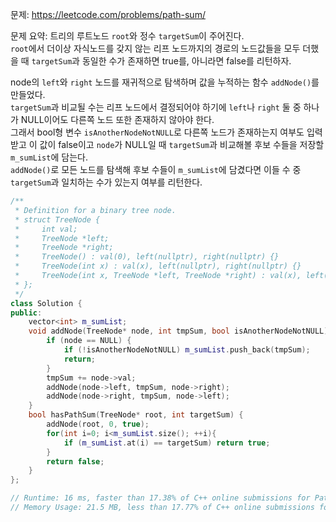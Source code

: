 문제: https://leetcode.com/problems/path-sum/        
         
문제 요약: 트리의 루트노드 `root`와 정수 `targetSum`이 주어진다.      
`root`에서 더이상 자식노드를 갖지 않는 리프 노드까지의 경로의 노드값들을 모두 더했을 때 `targetSum`과 동일한 수가 존재하면
true를, 아니라면 false를 리턴하자.       
           
node의 `left`와 `right` 노드를 재귀적으로 탐색하며 값을 누적하는 함수 `addNode()`를 만들었다.    
`targetSum`과 비교될 수는 리프 노드에서 결정되어야 하기에 `left`나 `right` 둘 중 하나가 NULL이어도 다른쪽 노드 또한 존재하지 않아야 한다.     
그래서 bool형 변수 `isAnotherNodeNotNULL`로 다른쪽 노드가 존재하는지 여부도 입력받고 이 값이 false이고 `node`가 NULL일 때 `targetSum`과 비교해볼 후보 수들을 저장할 `m_sumList`에 담는다.        
`addNode()`로 모든 노드를 탐색해 후보 수들이 `m_sumList`에 담겼다면 이들 수 중 `targetSum`과 일치하는 수가 있는지 여부를 리턴한다.       
```cpp
/**
 * Definition for a binary tree node.
 * struct TreeNode {
 *     int val;
 *     TreeNode *left;
 *     TreeNode *right;
 *     TreeNode() : val(0), left(nullptr), right(nullptr) {}
 *     TreeNode(int x) : val(x), left(nullptr), right(nullptr) {}
 *     TreeNode(int x, TreeNode *left, TreeNode *right) : val(x), left(left), right(right) {}
 * };
 */
class Solution {
public:
    vector<int> m_sumList;
    void addNode(TreeNode* node, int tmpSum, bool isAnotherNodeNotNULL) {
        if (node == NULL) {
            if (!isAnotherNodeNotNULL) m_sumList.push_back(tmpSum);
            return;
        }
        tmpSum += node->val;
        addNode(node->left, tmpSum, node->right);
        addNode(node->right, tmpSum, node->left);
    }
    bool hasPathSum(TreeNode* root, int targetSum) {
        addNode(root, 0, true);
        for(int i=0; i<m_sumList.size(); ++i){
            if (m_sumList.at(i) == targetSum) return true;
        }
        return false;
    }
};

// Runtime: 16 ms, faster than 17.38% of C++ online submissions for Path Sum.
// Memory Usage: 21.5 MB, less than 17.77% of C++ online submissions for Path Sum.
```
